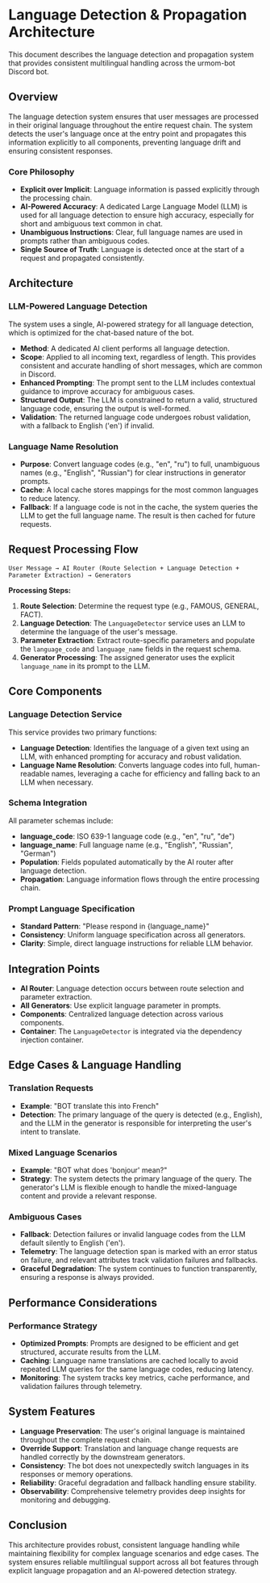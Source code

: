 # Language Detection & Propagation Architecture

This document describes the language detection and propagation system that provides consistent multilingual handling across the urmom-bot Discord bot.

## Overview

The language detection system ensures that user messages are processed in their original language throughout the entire request chain. The system detects the user's language once at the entry point and propagates this information explicitly to all components, preventing language drift and ensuring consistent responses.

### Core Philosophy
- **Explicit over Implicit**: Language information is passed explicitly through the processing chain.
- **AI-Powered Accuracy**: A dedicated Large Language Model (LLM) is used for all language detection to ensure high accuracy, especially for short and ambiguous text common in chat.
- **Unambiguous Instructions**: Clear, full language names are used in prompts rather than ambiguous codes.
- **Single Source of Truth**: Language is detected once at the start of a request and propagated consistently.

## Architecture

### LLM-Powered Language Detection

The system uses a single, AI-powered strategy for all language detection, which is optimized for the chat-based nature of the bot.

- **Method**: A dedicated AI client performs all language detection.
- **Scope**: Applied to all incoming text, regardless of length. This provides consistent and accurate handling of short messages, which are common in Discord.
- **Enhanced Prompting**: The prompt sent to the LLM includes contextual guidance to improve accuracy for ambiguous cases.
- **Structured Output**: The LLM is constrained to return a valid, structured language code, ensuring the output is well-formed.
- **Validation**: The returned language code undergoes robust validation, with a fallback to English ('en') if invalid.

### Language Name Resolution
- **Purpose**: Convert language codes (e.g., "en", "ru") to full, unambiguous names (e.g., "English", "Russian") for clear instructions in generator prompts.
- **Cache**: A local cache stores mappings for the most common languages to reduce latency.
- **Fallback**: If a language code is not in the cache, the system queries the LLM to get the full language name. The result is then cached for future requests.

## Request Processing Flow

```
User Message → AI Router (Route Selection + Language Detection + Parameter Extraction) → Generators
```

**Processing Steps:**
1. **Route Selection**: Determine the request type (e.g., FAMOUS, GENERAL, FACT).
2. **Language Detection**: The `LanguageDetector` service uses an LLM to determine the language of the user's message.
3. **Parameter Extraction**: Extract route-specific parameters and populate the `language_code` and `language_name` fields in the request schema.
4. **Generator Processing**: The assigned generator uses the explicit `language_name` in its prompt to the LLM.

## Core Components

### Language Detection Service

This service provides two primary functions:
- **Language Detection**: Identifies the language of a given text using an LLM, with enhanced prompting for accuracy and robust validation.
- **Language Name Resolution**: Converts language codes into full, human-readable names, leveraging a cache for efficiency and falling back to an LLM when necessary.

### Schema Integration
All parameter schemas include:
- **language_code**: ISO 639-1 language code (e.g., "en", "ru", "de")
- **language_name**: Full language name (e.g., "English", "Russian", "German")
- **Population**: Fields populated automatically by the AI router after language detection.
- **Propagation**: Language information flows through the entire processing chain.

### Prompt Language Specification
- **Standard Pattern**: "Please respond in {language_name}"
- **Consistency**: Uniform language specification across all generators.
- **Clarity**: Simple, direct language instructions for reliable LLM behavior.

## Integration Points

- **AI Router**: Language detection occurs between route selection and parameter extraction.
- **All Generators**: Use explicit language parameter in prompts.
- **Components**: Centralized language detection across various components.
- **Container**: The `LanguageDetector` is integrated via the dependency injection container.

## Edge Cases & Language Handling

### Translation Requests
- **Example**: "BOT translate this into French"
- **Detection**: The primary language of the query is detected (e.g., English), and the LLM in the generator is responsible for interpreting the user's intent to translate.

### Mixed Language Scenarios
- **Example**: "BOT what does 'bonjour' mean?"
- **Strategy**: The system detects the primary language of the query. The generator's LLM is flexible enough to handle the mixed-language content and provide a relevant response.

### Ambiguous Cases
- **Fallback**: Detection failures or invalid language codes from the LLM default silently to English ('en').
- **Telemetry**: The language detection span is marked with an error status on failure, and relevant attributes track validation failures and fallbacks.
- **Graceful Degradation**: The system continues to function transparently, ensuring a response is always provided.

## Performance Considerations

### Performance Strategy
- **Optimized Prompts**: Prompts are designed to be efficient and get structured, accurate results from the LLM.
- **Caching**: Language name translations are cached locally to avoid repeated LLM queries for the same language codes, reducing latency.
- **Monitoring**: The system tracks key metrics, cache performance, and validation failures through telemetry.

## System Features

- **Language Preservation**: The user's original language is maintained throughout the complete request chain.
- **Override Support**: Translation and language change requests are handled correctly by the downstream generators.
- **Consistency**: The bot does not unexpectedly switch languages in its responses or memory operations.
- **Reliability**: Graceful degradation and fallback handling ensure stability.
- **Observability**: Comprehensive telemetry provides deep insights for monitoring and debugging.

## Conclusion

This architecture provides robust, consistent language handling while maintaining flexibility for complex language scenarios and edge cases. The system ensures reliable multilingual support across all bot features through explicit language propagation and an AI-powered detection strategy.